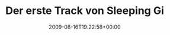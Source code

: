 ---
retweeted: false
source: <a href="http://twitter.com" rel="nofollow">Twitter Web Client</a>
entities:
  hashtags:
  - text: automoshpit
    indices:
    - '116'
    - '128'
  symbols: []
  user_mentions: []
  urls: []
display_text_range:
- '0'
- '128'
favorite_count: '0'
id_str: '3348378229'
truncated: false
retweet_count: '0'
id: '3348378229'
created_at: Sun Aug 16 19:22:58 +0000 2009
favorited: false
full_text: 'Der erste Track von Sleeping Giants Sons of Thunder macht mal locker gefühlte
  20PS her. Zumindest im Passagierraum. #automoshpit'
lang: de
tags:
- automoshpit
- pesos:twitter
date: '2009-08-16T19:22:58+00:00'
src: https://twitter.com/bascht/status/3348378229
original_url: https://twitter.com/bascht/status/3348378229
type: twitter_tweet
text: 'Der erste Track von Sleeping Giants Sons of Thunder macht mal locker gefühlte
  20PS her. Zumindest im Passagierraum. #automoshpit'
title: Der erste Track von Sleeping Gi

---